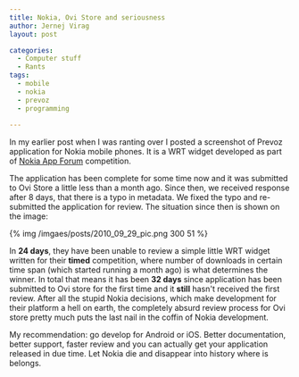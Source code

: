 ```yaml
---
title: Nokia, Ovi Store and seriousness
author: Jernej Virag
layout: post

categories:
  - Computer stuff
  - Rants
tags:
  - mobile
  - nokia
  - prevoz
  - programming
  
---
```

In my earlier post when I was ranting over I posted a screenshot of Prevoz application for Nokia mobile phones. It is a WRT widget developed as part of [Nokia App Forum][1] competition.

The application has been complete for some time now and it was submitted to Ovi Store a little less than a month ago. Since then, we received response after 8 days, that there is a typo in metadata. We fixed the typo and re-submitted the application for review. The situation since then is shown on the image:

{% img /imgaes/posts/2010_09_29_pic.png 300 51 %}

In **24 days**, they have been unable to review a simple little WRT widget written for their **timed** competition, where number of downloads in certain time span (which started running a month ago) is what determines the winner. In total that means it has been **32 days** since application has been submitted to Ovi store for the first time and it **still** hasn't received the first review. After all the stupid Nokia decisions, which make development for their platform a hell on earth, the completely absurd review process for Ovi store pretty much puts the last nail in the coffin of Nokia development.

My recommendation: go develop for Android or iOS. Better documentation, better support, faster review and you can actually get your application released in due time. Let Nokia die and disappear into history where is belongs.

 [1]: http://slovenija.nokiaappforum.com/